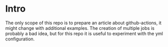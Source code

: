 # Intro

The only scope of this repo is to prepare an article about github-actions, it might change with additional examples.
The creation of multiple jobs is probably a bad idea, but for this repo it is useful to experiment with the yml configuration.